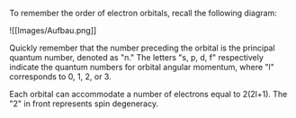 To remember the order of electron orbitals, recall the following diagram:

![[Images/Aufbau.png]]

Quickly remember that the number preceding the orbital is the principal quantum number, denoted as "n." The letters "s, p, d, f" respectively indicate the quantum numbers for orbital angular momentum, where "l" corresponds to 0, 1, 2, or 3.

Each orbital can accommodate a number of electrons equal to 2(2l+1). The "2" in front represents spin degeneracy.